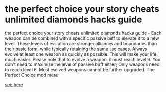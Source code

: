 # the perfect choice your story cheats unlimited diamonds hacks guide

the perfect choice your story cheats unlimited diamonds hacks guide - Each weapon can be combined with a specific passive buff to elevate it to a new level. These levels of evolution are stronger alliances and boundaries than their basic form, while typically retaining the same use cases. Always evolve at least one weapon as quickly as possible. This will make your life much easier. Please note that to evolve a weapon, it must reach level 6. You don't need to maximize the level of passive buff either; Only weapons need to reach level 6. Most evolved weapons cannot be further upgraded. The Perfect Choice mod menu

[see here](https://dengmod.cyou/the-perfect-choice-love-story/)
